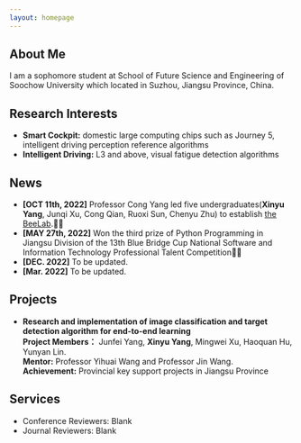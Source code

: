 ```yaml
---
layout: homepage
---
```


## About Me

I am a sophomore student at School of Future Science and Engineering of Soochow University which located in Suzhou, Jiangsu Province, China.

## Research Interests

- **Smart Cockpit:** domestic large computing chips such as Journey 5, intelligent driving perception
reference algorithms
- **Intelligent Driving:** L3 and above, visual fatigue detection algorithms

## News

- **[OCT 11th, 2022]**  Professor Cong Yang led five undergraduates(**Xinyu Yang**, Junqi Xu, Cong Qian, Ruoxi Sun, Chenyu Zhu) to establish [the BeeLab](https://beelab955.github.io/).🎉✨ 
- **[MAY 27th, 2022]**  Won the third prize of Python Programming in Jiangsu Division of the 13th Blue Bridge Cup National Software and Information Technology Professional Talent Competition🎉✨
- **[DEC. 2022]** To be updated.
- **[Mar. 2022]** To be updated.

## Projects


- **Research and implementation of image classification and target detection algorithm for end-to-end learning**
  <br>
  **Project Members：** Junfei Yang, **Xinyu Yang**, Mingwei Xu, Haoquan Hu, Yunyan Lin. 
  <br>
  **Mentor:** Professor Yihuai Wang and Professor Jin Wang. 
  <br>
  **Achievement:** Provincial key support projects in Jiangsu Province

<!-- - **Learning to Self-Train for Semi-Supervised Few-Shot Classification**。我把它注释掉了，等有项目了再加，保留了源代码
  <br>
  Xinzhe Li, Qianru Sun, **Yaoyao Liu**, Shibao Zheng, Qin Zhou, Tat-Seng Chua, Bernt Schiele
  <br>
  33rd Conference on Neural Information Processing Systems. **NeurIPS 2019**.
  <br>
  [[PDF](http://papers.nips.cc/paper/9216-learning-to-self-train-for-semi-supervised-few-shot-classification.pdf)] [[Code](https://github.com/xinzheli1217/learning-to-self-train)]

- **Meta-Transfer Learning for Few-Shot Learning**
  <br>
  Qianru Sun\*, **Yaoyao Liu\***, Tat-Seng Chua, Bernt Schiele
  <br>
  IEEE Conference on Computer Vision and Pattern Recognition. **CVPR 2019**.
  <br>
  [[PDF](http://openaccess.thecvf.com/content_CVPR_2019/papers/Sun_Meta-Transfer_Learning_for_Few-Shot_Learning_CVPR_2019_paper.pdf)] [[Code](https://github.com/yaoyao-liu/meta-transfer-learning)] [[Project](https://mtl.yyliu.net/)]
 -->
## Services

- Conference Reviewers: Blank
- Journal Reviewers: Blank
